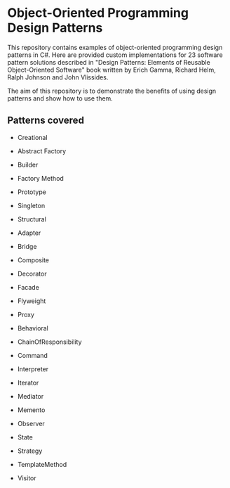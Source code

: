 Object-Oriented Programming Design Patterns
==========
This repository contains examples of object-oriented programming design patterns in C#. Here are provided custom implementations for 23 software pattern solutions described in "Design Patterns: Elements of Reusable Object-Oriented Software" book written by Erich Gamma, Richard Helm, Ralph Johnson and John Vlissides.

The aim of this repository is to demonstrate the benefits of using design patterns and show how to use them.

## Patterns covered

* Creational
 * Abstract Factory
 * Builder
 * Factory Method
 * Prototype
 * Singleton

* Structural
 * Adapter
 * Bridge
 * Composite
 * Decorator
 * Facade
 * Flyweight
 * Proxy

* Behavioral
 * ChainOfResponsibility
 * Command
 * Interpreter
 * Iterator
 * Mediator
 * Memento
 * Observer
 * State
 * Strategy
 * TemplateMethod
 * Visitor
